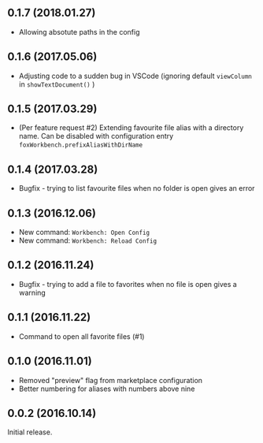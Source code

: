 ## 0.1.7 (2018.01.27)

* Allowing absotute paths in the config

## 0.1.6 (2017.05.06)

* Adjusting code to a sudden bug in VSCode (ignoring default `viewColumn` in `showTextDocument()` )

## 0.1.5 (2017.03.29)

* (Per feature request #2) Extending favourite file alias with a directory name. Can be disabled with configuration entry `foxWorkbench.prefixAliasWithDirName`

## 0.1.4 (2017.03.28)

* Bugfix - trying to list favourite files when no folder is open gives an error

## 0.1.3 (2016.12.06)

* New command: `Workbench: Open Config`
* New command: `Workbench: Reload Config`

## 0.1.2 (2016.11.24)

* Bugfix - trying to add a file to favorites when no file is open gives a warning

## 0.1.1 (2016.11.22)

* Command to open all favorite files (#1)

## 0.1.0 (2016.11.01)

* Removed "preview" flag from marketplace configuration
* Better numbering for aliases with numbers above nine

## 0.0.2 (2016.10.14)

Initial release.
